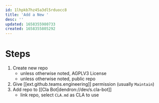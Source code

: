 ```yaml
---
id: 1lhpkb7hz45a3dl5rduocc8
title: 'Add a New '
desc: ''
updated: 1658355980733
created: 1658355805292
---
```


# Steps
1. Create new repo
    - unless otherwise noted, AGPLV3 License
    - unless otherwise noted, public repo
1. Give [[ext.github.teams.engineering]] permission (usually `Maintain`)
1. Add repo to [[Cla Bot|dendron://dev/s.cla-bot]]
    - link repo, select `CLA.md` as CLA to use
